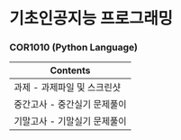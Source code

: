 # 기초인공지능 프로그래밍
### COR1010 (Python Language)

|Contents|
|------|
|과제 - 과제파일 및 스크린샷|
|중간고사 - 중간실기 문제풀이|
|기말고사 - 기말실기 문제풀이|
